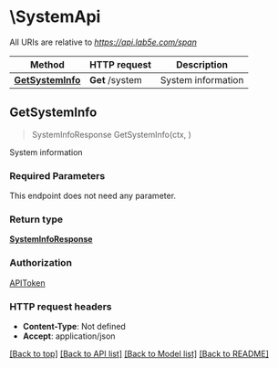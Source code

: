 # \SystemApi

All URIs are relative to *https://api.lab5e.com/span*

Method | HTTP request | Description
------------- | ------------- | -------------
[**GetSystemInfo**](SystemApi.md#GetSystemInfo) | **Get** /system | System information



## GetSystemInfo

> SystemInfoResponse GetSystemInfo(ctx, )

System information

### Required Parameters

This endpoint does not need any parameter.

### Return type

[**SystemInfoResponse**](SystemInfoResponse.md)

### Authorization

[APIToken](../README.md#APIToken)

### HTTP request headers

- **Content-Type**: Not defined
- **Accept**: application/json

[[Back to top]](#) [[Back to API list]](../README.md#documentation-for-api-endpoints)
[[Back to Model list]](../README.md#documentation-for-models)
[[Back to README]](../README.md)

